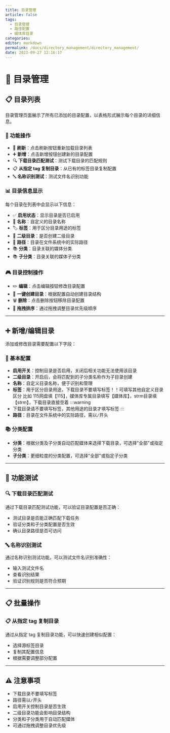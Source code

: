```yaml
---
title: 目录管理
article: false
tags: 
  - 目录管理
  - 路径配置
  - 媒体库目录
categories: 
editor: markdown
permalink: /docs/directory_management/directory_management/
date: 2023-09-27 12:16:17
---
```


# 📁 目录管理

## 📋 目录列表

目录管理页面展示了所有已添加的目录配置，以表格形式展示每个目录的详细信息。

### 🎯 功能操作

- 🔄 **刷新**：点击刷新按钮重新加载目录列表
- ➕ **新增**：点击新增按钮创建新的目录配置
- 🔍 **下载目录匹配测试**：测试下载目录的匹配规则
- 📋 **从指定 tag 复制目录**：从已有的标签目录复制配置
- 🔤 **名称识别测试**：测试文件名识别功能

### 📊 目录信息显示

每个目录在列表中会显示以下信息：

- ✅ **启用状态**：显示目录是否已启用
- 📝 **名称**：自定义的目录名称
- 🏷️ **标签**：用于区分目录用途的标签
- 📂 **二级目录**：是否创建二级目录
- 📍 **路径**：目录在文件系统中的实际路径
- 📚 **分类**：目录关联的媒体分类
- 📚 **子分类**：目录关联的媒体子分类

### 🎮 目录控制操作

- ✏️ **编辑**：点击编辑按钮修改目录配置
- 🔄 **一键创建目录**：根据配置自动创建目录结构
- 🗑️ **删除**：点击删除按钮移除目录配置
- 🎯 **拖拽排序**：通过拖拽调整目录优先级顺序

---

## ➕ 新增/编辑目录

添加或修改目录需要配置以下字段：

### 🔧 基本配置

- **启用开关**：控制目录是否启用，关闭后相关功能无法使用该目录
- **二级目录**：开启后，会将匹配到的子分类名称作为子目录创建
- **名称**：自定义目录名称，便于识别和管理
- **标签**：用于区分目录用途，下载目录不要填写标签！！可填写其他自定义目录区分 比如 115网盘填【115】，媒体库专属目录填写【媒体库】，strm目录填【strm】，下载目录直接空着
:::warning
- 下载目录请不要填写标签，其他用途的目录才填写标签
:::
- **路径**：目录在文件系统中的实际路径，需以`/`开头

### 📚 分类配置

- **分类**：根据分类及子分类自动匹配媒体来选择下载目录，可选择"全部"或指定分类
- **子分类**：更细粒度的分类配置，可选择"全部"或指定子分类

---

## 🧪 功能测试

### 🔍 下载目录匹配测试

通过下载目录匹配测试功能，可以验证目录配置是否正确：

- 测试目录是否能正确匹配下载任务
- 验证分类和子分类配置是否生效
- 确认目录路径是否可访问

### 🔤 名称识别测试

通过名称识别测试功能，可以测试文件名识别准确性：

- 输入测试文件名
- 查看识别结果
- 验证识别规则是否符合预期

---

## 📋 批量操作

### 📋 从指定 tag 复制目录

通过从指定 tag 复制目录功能，可以快速创建相似配置：

- 选择源标签目录
- 复制其配置信息
- 根据需要调整部分配置

---

## ⚠️ 注意事项

- 下载目录不要填写标签
- 路径需以`/`开头
- 启用开关控制目录是否生效
- 二级目录功能会影响目录结构
- 分类和子分类用于自动匹配媒体
- 可通过拖拽调整目录优先级